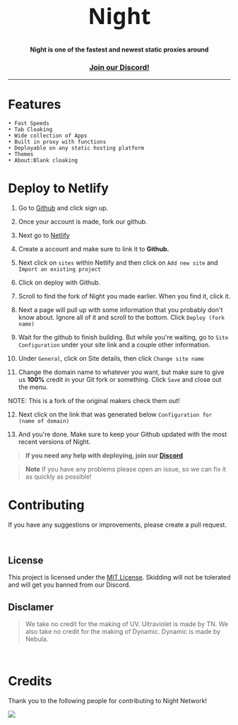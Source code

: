 <div align="center">
    <h1 style="font-size:50px; font-family: Noto Sans;">Night</h1>

#### Night is one of the fastest and newest static proxies around

### [Join our Discord!](https://discord.gg/JrmurfukMd)
</div>
<hr>

# Features
    • Fast Speeds
    • Tab Cloaking
    • Wide collection of Apps
    • Built in proxy with functions
    • Deployable on any static hosting platform
    • Themes
    • About:Blank cloaking 

# **Deploy to Netlify**

1. Go to [Github](https://github.com) and click sign up.

2. Once your account is made, fork our github.

3. Next go to [Netlify](https://app.netlify.com)

4. Create a account and make sure to link it to __Github.__
5. Next click on `sites` within Netlify and then click on `Add new site` and `Import an existing project`

6. Click on deploy with Github.

7. Scroll to find the fork of Night you made earlier. When you find it, click it. 

8. Next a page will pull up with some information that you probably don't know about. Ignore all of it and scroll to the bottom. Click `Deploy (fork name)`

9. Wait for the github to finish building. But while you're waiting, go to `Site Configuration` under your site link and a couple other information. 

10. Under `General`, click on Site details, then click `Change site name`

11. Change the domain name to whatever you want, but make sure to give us __100%__ credit in your Git fork or something. Click `Save` and close out the menu. 

NOTE: This is a fork of the original makers check them out!

12. Next click on the link that was generated below `Configuration for (name of domain)`

13. And you're done. Make sure to keep your Github updated with the most recent versions of Night. 

> **If you need any help with deploying, join our [Discord](https://discord.gg/JrmurfukMd)**

> **Note**
> If you have any problems please open an issue, so we can fix it as quickly as possible!

# **Contributing**
If you have any suggestions or improvements, please create a pull request.

<br />

## License

This project is licensed under the [MIT License](LICENSE). Skidding will not be tolerated and will get you banned from our Discord. 

## Disclamer

> We take no credit for the making of UV. Ultraviolet is made by TN. We also take no credit for the making of Dynamic. Dynamic is made by Nebula.

<br />

# Credits

Thank you to the following people for contributing to Night Network!

<a href="https://github.com/nightproxy/night/graphs/contributors">
  <img src="https://contrib.rocks/image?repo=nightproxy/night" />
</a>
</div>
